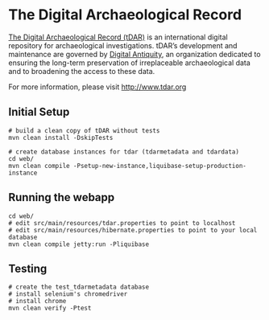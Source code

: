 # The Digital Archaeological Record

[The Digital Archaeological Record (tDAR)](http://www.tdar.org) is an international digital repository for
archaeological investigations. tDAR’s development and maintenance are governed by [Digital Antiquity](http://www.digitalantiquity.org),
an organization dedicated to ensuring the long-term preservation of irreplaceable archaeological data and to broadening
the access to these data. 

For more information, please visit http://www.tdar.org

## Initial Setup

    # build a clean copy of tDAR without tests
    mvn clean install -DskipTests 

    # create database instances for tdar (tdarmetadata and tdardata)
    cd web/
    mvn clean compile -Psetup-new-instance,liquibase-setup-production-instance

## Running the webapp

    cd web/
    # edit src/main/resources/tdar.properties to point to localhost
    # edit src/main/resources/hibernate.properties to point to your local database
    mvn clean compile jetty:run -Pliquibase


## Testing

    # create the test_tdarmetadata database
    # install selenium's chromedriver
    # install chrome
    mvn clean verify -Ptest
